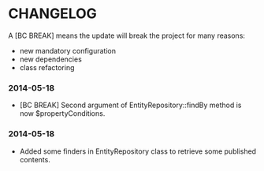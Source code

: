 CHANGELOG
=========

A [BC BREAK] means the update will break the project for many reasons:

* new mandatory configuration
* new dependencies
* class refactoring


### 2014-05-18

* [BC BREAK] Second argument of EntityRepository::findBy method is now $propertyConditions.

### 2014-05-18

* Added some finders in EntityRepository class to retrieve some published contents.
